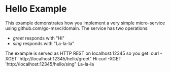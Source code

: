 # Hello Example
This example demonstrates how you implement a very simple micro-service using github.com/go-msvc/domain.
The service has two operations:
* *greet* responds with "Hi"
* *sing*  responds with "La-la-la"

The example is served as HTTP REST on localhost:12345 so you get:
curl -XGET 'http://localhost:12345/hello/greet"
Hi
curl -XGET 'http://localhost:12345/hello/sing"
La-la-la
